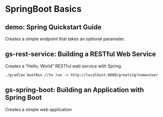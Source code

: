 # SpringBoot Basics

## demo: Spring Quickstart Guide
Creates a simple endpoint that takes an optional paramater.

## gs-rest-service: Building a RESTful Web Service
Creates a “Hello, World” RESTful web service with Spring.
```
./gradlew bootRun //to run -> http://localhost:8080/greeting?name=User
```
## gs-spring-boot: Building an Application with Spring Boot
Creates a simple web application
